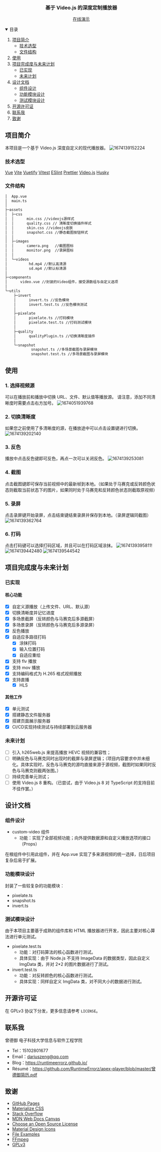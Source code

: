 <div align="center">
<h3 align="center">基于 Video.js 的深度定制播放器</h3>

<p align="center">
    <a href="http://101.42.51.16/player/">在线演示</a>
  </p>
</div>

<details open>
  <summary>目录</summary>
  <ol>
    <li>
      <a href="#项目简介">项目简介</a>
      <ul>
        <li><a href="#技术选型">技术选型</a></li>
        <li><a href="#文件结构">文件结构</a></li>
      </ul>
    </li>
    <li><a href="#使用">使用</a></li>
    <li>
      <a href="#项目完成度与未来计划">项目完成度与未来计划</a>
      <ul>
          <li><a href="#已实现">已实现</a></li>
          <li><a href="#未来计划">未来计划</a></li>
      </ul>
    </li>
    <li>
      <a href="#设计文档">设计文档</a>
      <ul>
        <li><a href="#组件设计">组件设计</a></li>
        <li><a href="#功能模块设计">功能模块设计</a></li>
        <li><a href="#测试模块设计">测试模块设计</a></li>
      </ul>
    </li>
    <li><a href="#开源许可证">开源许可证</a></li>
    <li><a href="#联系我">联系我</a></li>
    <li><a href="#致谢">致谢</a></li>
  </ol>
</details>

## 项目简介

本项目是一个基于 Video.js 深度自定义的现代播放器。
![1674139152224](image/README/1674139152224.png)

### 技术选型

[Vue][Vue-url]
[Vite][Vite-url]
[Vuetify][Vuetify-url]
[Vitest][Vitest-url]
[ESlint][ESlint-url]
[Prettier][Prettier-url]
[Video.js](https://videojs.com/)
[Husky](https://typicode.github.io/husky/#/)

### 文件结构

```bash
│  App.vue
│  main.ts
│
├─assets
│  ├─css
│  │      min.css //videojs源样式
│  │      quality.css // 清晰度切换插件样式
│  │      skin.css //videojs皮肤
│  │      snapshot.css //静态截图按钮样式
│  │
│  ├─images
│  │      camera.png   //截图图标
│  │      monitor.png  //录屏图标
│  │
│  └─videos
│          hd.mp4 //默认高清源
│          sd.mp4 //默认标清源
│
├─components
│      video.vue //封装的Video组件，接受源数组与自定义选项
│
└─utils
    ├─invert
    │      invert.ts //反色模块
    │      invert.test.ts //反色模块测试
    │
    ├─pixelate
    │      pixelate.ts //打码模块
    │      pixelate.test.ts //打码测试模块
    │
    ├─quality
    │      qualityPlugin.ts //切换清晰度插件
    │
    └─snapshot
            snapshot.ts //多场景截图与录屏模块
            snapshot.test.ts //多场景截图与录屏模块

```

## 使用

### 1. 选择视频源

可以在播放前和播放中切换 URL、文件、默认值等播放源。
请注意，添加不同清晰度时需要点击右方加号。
![1674051939768](image/README/1674051939768.png)

### 2. 切换清晰度

如果您之前使用了多清晰度的源，在播放途中可以点击设置键进行切换。
![1674139202140](image/README/1674139202140.png)

### 3. 反色

播放中点击反色键即可反色，再点一次可以关闭反色。
![1674139253081](image/README/1674139253081.png)

### 4. 截图

点击截图键即可保存当前视频中的最新帧到本地。（如果处于马赛克或反转颜色状态则截取当前状态下的图片，如果同时处于马赛克和反转颜色状态则截取原视频）

### 5. 录屏

点击录屏键开始录屏，点击结束键结束录屏并保存到本地。（录屏逻辑同截图）
![1674139362764](image/README/1674139362764.png)

### 6. 打码

点击打码键可以选择打码区域，并且可以在打码区域涂抹。
![1674139395811](image/README/1674139395811.png)!![1674139442480](image/README/1674139442480.png)
![1674139544542](image/README/1674139544542.png)

## 项目完成度与未来计划

### 已实现

#### 核心功能

- [X] 自定义源播放（上传文件、URL、默认源）
- [X] 切换清晰度并记忆进度
- [X] 多场景截屏（反转颜色与马赛克后多源截屏）
- [X] 多场景录屏（反转颜色与马赛克后多源录屏）
- [X] 反色播放
- [X] 自适应多路径打码
  - [X] 涂抹打码
  - [X] 输入位置打码
  - [X] 自适应重绘
- [X] 支持 flv 播放
- [X] 支持 mov 播放
- [X] 支持编码格式为 H.265 格式视频播放
- [X] 支持直播
  - [X] HLS

#### 其他工作

- [X] 单元测试
- [X] 搭建静态文件服务器
- [X] 搭建页面展示服务器
- [X] CI/CD实现持续测试与持续部署到云服务器

### 未来计划

- [ ] 引入 h265web.js 来提高播放 HEVC 视频的兼容性；
- [ ] 明确反色与马赛克同时出现时的截屏与录屏逻辑；（项目内容要求中并未细化。具体实现时，反色与马赛克的源均直接来源于源视频，截图时如果同时反色与马赛克则截两张图。）
- [ ] 持续完善单元测试；
- [ ] 使用 Video.js 8 重构。（已尝试，由于 Video.js 8 对 TypeScript 的支持目前不佳作罢。）

## 设计文档

### 组件设计

- custom-video 组件
  - 功能：实现了全部视频功能；向外提供数据源和自定义播放选项的接口（Props）

在根组件中引用此组件，并在 App.vue 实现了多来源视频的统一选择，日后项目复杂后易于扩展。

### 功能模块设计

封装了一些较复杂的功能模块：

- pixelate.ts
- snapshot.ts
- invert.ts

### 测试模块设计

由于本项目主要基于成熟的组件库和 HTML 播放器进行开发，因此主要对核心算法进行单元测试。

- pixelate.test.ts
  - 功能：对打码算法的核心函数进行测试。
  - 具体实现：由于 Node.js 不支持 ImageData 的数据类型，因此自定义 ImgData 类，并对 2\*2 的图片数据进行了测试。
- invert.test.ts
  - 功能：对反转颜色的核心函数进行测试。
  - 具体实现：同样自定义 ImgData 类，对不同大小的数据进行测试。

## 开源许可证

在 GPLv3 协议下分发，更多信息请参考 `LICENSE`。

## 联系我

曾德御 电子科技大学信息与软件工程学院

- Tel：15102801677
- Email：dariuszeng@qq.com
- Blog：https://runtimeerrorz.github.io/
- Résumé：https://github.com/RuntimeErrorz/apex-player/blob/master/曾德御简历.pdf

## 致谢

- [GitHub Pages](https://pages.github.com)
- [Materialize CSS](https://github.com/dogfalo/materialize)
- [Stack Overflow](https://stackoverflow.com/)
- [MDN Web Docs Canvas](https://developer.mozilla.org/zh-CN/docs/Web/API/Canvas_API)
- [Choose an Open Source License](https://choosealicense.com)
- [Material Design Icons](https://materialdesignicons.com/)
- [File Examples](https://file-examples.com/)
- [FFmpeg](https://ffmpeg.org/)
- [GPLv3](https://www.gnu.org/licenses/gpl-3.0.html)

[Vue]: https://img.shields.io/badge/Vue.js-35495E?style=for-the-badge&logo=vuedotjs&logoColor=4FC08D
[Vue-url]: https://vuejs.org/
[Vite]: https://img.shields.io/badge/Vite-20232A?style=for-the-badge&logo=vite
[Vite-url]: https://vitejs.cn/
[Vuetify]: https://img.shields.io/badge/Vuetify-aeddff?style=for-the-badge&logo=vuetify&logoColor=1697F6
[Vuetify-url]: https://next.vuetifyjs.com/
[Vitest]: https://img.shields.io/badge/Vitest-729b1b?style=for-the-badge&logo=vitest&logoColor=fcc72b
[Vitest-url]: https://cn.vitest.dev/
[ESlint-url]: https://eslint.org/
[ESlint]: https://img.shields.io/badge/eslint-101828?style=for-the-badge&logo=eslint
[Prettier-url]: https://prettier.io/
[Prettier]: https://img.shields.io/badge/prettier-1a2b34?style=for-the-badge&logo=prettier
[product-screenshot]: README_PIC/screenshot.png
